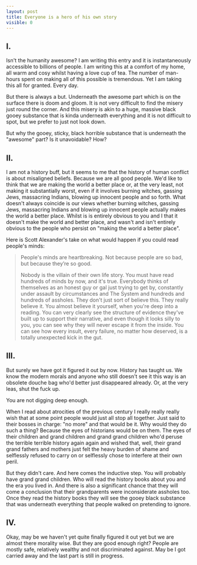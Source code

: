 ```yaml
---
layout: post
title: Everyone is a hero of his own story
visible: 0
---
```


## I.

Isn't the humanity awesome? I am writing this entry and it is instantaneously
accessible to billions of people. I am writing this at a comfort of my home,
all warm and cosy whilst having a love cup of tea. The number of man-hours
spent on making all of this possible is tremendous. Yet I am taking this all
for granted. Every day.

But there is always a but. Underneath the awesome part which is on the surface
there is doom and gloom. It is not very difficult to find the misery just round
the corner. And this misery is akin to a huge, massive black gooey substance
that is kinda underneath everything and it is not difficult to spot, but we
prefer to just not look down.

But why the gooey, sticky, black horrible substance that is underneath the
"awesome" part? Is it unavoidable? How?

## II.

I am not a history buff, but it seems to me that the history of human conflict
is about misaligned beliefs. Because we are all good people. We'd like to think
that we are making the world a better place or, at the very least, not making
it substantially worst, even if it involves burning witches, gassing Jews,
massacring Indians, blowing up innocent people and so forth. What doesn't
always coincide is our views whether burning witches, gassing Jews, massacring
Indians and blowing up innocent people actually makes the world a better place.
Whilst is is entirely obvious to you and I that it doesn't make the world and
better place, and wasn't and isn't entirely obvious to the people who persist
on "making the world a better place".

Here is Scott Alexander's take on what would happen if you could read people's
minds:

> People's minds are heartbreaking. Not because people are so bad, but because
> they’re so good.
>
> Nobody is the villain of their own life story. You must have read hundreds of
> minds by now, and it's true. Everybody thinks of themselves as an honest guy
> or gal just trying to get by, constantly under assault by circumstances and
> The System and hundreds and hundreds of assholes. They don't just sort of
> believe this. They really believe it. You almost believe it yourself, when
> you're deep into a reading. You can very clearly see the structure of
> evidence they've built up to support their narrative, and even though it
> looks silly to you, you can see why they will never escape it from the
> inside. You can see how every insult, every failure, no matter how deserved,
> is a totally unexpected kick in the gut.

## III.

But surely we have got it figured it out by now. History has taught us. We know
the modern morals and anyone who still doesn't see it this way is an obsolete
douche bag who'd better just disappeared already. Or, at the very leas, shut
the fuck up.

You are not digging deep enough.

When I read about atrocities of the previous century I really really really
wish that at some point people would just all stop all together. Just said to
their bosses in charge: "no more" and that would be it. Why would they do such
a thing?  Because the eyes of historians would be on them. The eyes of their
children and grand children and grand grand children who'd peruse the terrible
terrible history again again and wished that, well, their grand grand fathers
and mothers just felt the heavy burden of shame and selflessly refused to carry
on or selflessly chose to interfere at their own peril.

But they didn't care. And here comes the inductive step. You will probably have
grand grand children. Who will read the history books about you and the era you
lived in. And there is also a significant chance that they will come a
conclusion that their grandparents were inconsiderate assholes too. Once they
read the history books they will see the gooey black substance that was
underneath everything that people walked on pretending to ignore.

## IV.

Okay, may be we haven't yet quite finally figured it out yet but we are almost
there morality wise. But they are good enough right? People are mostly safe,
relatively wealthy and not discriminated against. May be I got carried away and
the last part is still in progress.


